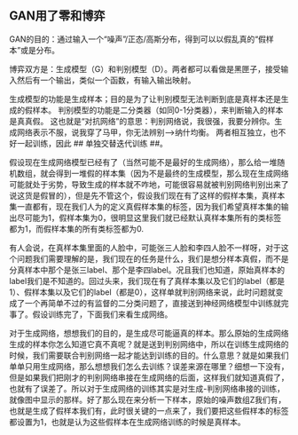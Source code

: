 ## GAN用了零和博弈

GAN的目的：通过输入一个“噪声”/正态/高斯分布，得到可以以假乱真的“假样本”或是分布。

博弈双方是：生成模型（G）和判别模型（D）。两者都可以看做是黑匣子，接受输入然后有一个输出，类似一个函数，有输入输出映射。

生成模型的功能是生成样本；目的是为了让判别模型无法判断到底是真样本还是生成的假样本。
判别模型的功能是二分类器（如同0-1分类器），来判断输入的样本是真真假。
这也就是“对抗网络”的意思：判别网络说，我很强，我要分辨你。生成网络表示不服，说我穿了马甲，你无法辨别——>纳什均衡。
两者相互独立，也不好一起训练，因此 ## 单独交替迭代训练 ##。


假设现在生成网络模型已经有了（当然可能不是最好的生成网络），那么给一堆随机数组，就会得到一堆假的样本集（因为不是最终的生成模型，那么现在生成网络可能就处于劣势，导致生成的样本就不咋地，可能很容易就被判别网络判别出来了说这货是假冒的），但是先不管这个，假设我们现在有了这样的假样本集，真样本集一直都有，现在我们人为的定义真假样本集的标签，因为我们希望真样本集的输出尽可能为1，假样本集为0，很明显这里我们就已经默认真样本集所有的类标签都为1，而假样本集的所有类标签都为0. 



有人会说，在真样本集里面的人脸中，可能张三人脸和李四人脸不一样呀，对于这个问题我们需要理解的是，我们现在的任务是什么，我们是想分样本真假，而不是分真样本中那个是张三label、那个是李四label。况且我们也知道，原始真样本的label我们是不知道的。回过头来，我们现在有了真样本集以及它们的label（都是1）、假样本集以及它们的label（都是0），这样单就判别网络来说，此时问题就变成了一个再简单不过的有监督的二分类问题了，直接送到神经网络模型中训练就完事了。假设训练完了，下面我们来看生成网络。



对于生成网络，想想我们的目的，是生成尽可能逼真的样本。那么原始的生成网络生成的样本你怎么知道它真不真呢？就是送到判别网络中，所以在训练生成网络的时候，我们需要联合判别网络一起才能达到训练的目的。什么意思？就是如果我们单单只用生成网络，那么想想我们怎么去训练？误差来源在哪里？细想一下没有，但是如果我们把刚才的判别网络串接在生成网络的后面，这样我们就知道真假了，也就有了误差了。所以对于生成网络的训练其实是对生成-判别网络串接的训练，就像图中显示的那样。好了那么现在来分析一下样本，原始的噪声数组Z我们有，也就是生成了假样本我们有，此时很关键的一点来了，我们要把这些假样本的标签都设置为1，也就是认为这些假样本在生成网络训练的时候是真样本。
